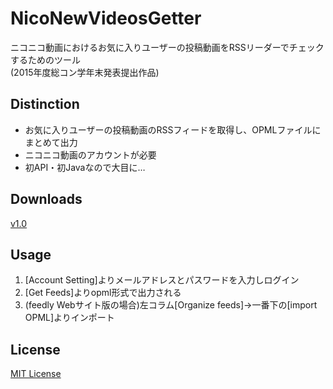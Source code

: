 # NicoNewVideosGetter
ニコニコ動画におけるお気に入りユーザーの投稿動画をRSSリーダーでチェックするためのツール  
(2015年度総コン学年末発表提出作品)

## Distinction
+ お気に入りユーザーの投稿動画のRSSフィードを取得し、OPMLファイルにまとめて出力
+ ニコニコ動画のアカウントが必要
+ 初API・初Javaなので大目に…

## Downloads
[v1.0](https://github.com/TokiwaTools/NicoNewVideosGetter/releases/tag/v1.0)

## Usage
1. [Account Setting]よりメールアドレスとパスワードを入力しログイン
2. [Get Feeds]よりopml形式で出力される
3. (feedly Webサイト版の場合)左コラム[Organize feeds]→一番下の[import OPML]よりインポート

## License
[MIT License](https://github.com/TokiwaTools/NicoNewVideosGetter/blob/master/LICENSE)
